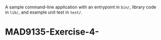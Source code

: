 A sample command-line application with an entrypoint in `bin/`, library code
in `lib/`, and example unit test in `test/`.
# MAD9135-Exercise-4-
